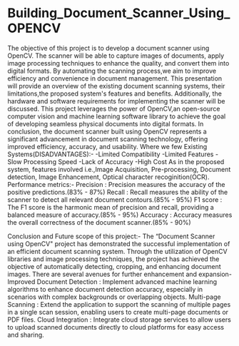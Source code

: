 # Building_Document_Scanner_Using_OPENCV
The objective of this project is to develop a document scanner using OpenCV. 
The scanner will be able to capture images of documents, apply image processing techniques to enhance the quality, and convert them into digital formats.
 By automating the scanning process,we aim to improve efficiency and convenience in document management. This presentation will provide an overview of the existing document scanning systems, their limitations,the proposed system's features and benefits. Additionally, the hardware and software requirements for implementing the scanner will be discussed.
This project leverages the power of OpenCV,an open-source computer vision and machine learning software library to achieve the goal of developing seamless physical documents into digital formats.
In conclusion, the document scanner built using OpenCV represents a significant advancement in document scanning technology, offering improved efficiency, accuracy, and usability.
Where we few Existing Systems(DISADVANTAGES):-
-Limited Compatibility
-Limited Features
-Slow Processing Speed
-Lack of Accuracy
-High Cost
As in the proposed system, features involved i.e.,Image Acquisition, Pre-processing, Document detection, Image Enhancement, Optical character recoginition(OCR).
Performance metrics:-
Precision : Precision measures the accuracy of the positive predictions.(83% - 87%)
Recall : Recall measures the ability of the scanner to detect all relevant document contours.(85% - 95%)
F1 score : The F1 score is the harmonic mean of precision and recall, providing a balanced measure of accuracy.(85% - 95%)
Accuracy : Accuracy measures the overall correctness of the document scanner.(85% - 90%)

Conclusion and Future scope of this project:-
The “Document Scanner using OpenCV" project has demonstrated the successful implementation of an efficient document scanning system. Through the utilization of OpenCV libraries and image processing techniques, the project has achieved the objective of automatically detecting, cropping, and enhancing document images.
There are several avenues for further enhancement and expansion-
Improved Document Detection : Implement advanced machine learning algorithms to enhance document detection accuracy, especially in scenarios with complex backgrounds or overlapping objects.
Multi-page Scanning : Extend the application to support the scanning of multiple pages in a single scan session, enabling users to create multi-page documents or PDF files.
Cloud Integration : Integrate cloud storage services to allow users to upload scanned documents directly to cloud platforms for easy access and sharing.
